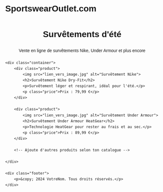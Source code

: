 # SportswearOutlet.com<!DOCTYPE html>
<html lang="fr">
<head>
    <meta charset="UTF-8">
    <meta name="viewport" content="width=device-width, initial-scale=1.0">
    <title>Survêtements d'été | Vente en ligne</title>
    <style>
        body {
            font-family: Arial, sans-serif;
            line-height: 1.6;
            margin: 20px;
        }
        .header {
            text-align: center;
            margin-bottom: 20px;
        }
        .container {
            max-width: 800px;
            margin: 0 auto;
        }
        .product {
            margin-bottom: 30px;
            padding: 20px;
            border: 1px solid #ccc;
            border-radius: 5px;
        }
        .product img {
            max-width: 100%;
            height: auto;
            margin-bottom: 10px;
        }
        .product h2 {
            font-size: 1.4em;
            margin-bottom: 10px;
        }
        .product p {
            font-size: 1.1em;
            margin-bottom: 10px;
        }
        .product .price {
            font-size: 1.2em;
            font-weight: bold;
            color: #007bff;
        }
        .footer {
            text-align: center;
            margin-top: 50px;
            padding: 10px;
            background-color: #f8f9fa;
            border-top: 1px solid #dee2e6;
        }
    </style>
</head>
<body>
    <div class="header">
        <h1>Survêtements d'été</h1>
        <p>Vente en ligne de survêtements Nike, Under Armour et plus encore</p>
    </div>

    <div class="container">
        <div class="product">
            <img src="lien_vers_image.jpg" alt="Survêtement Nike">
            <h2>Survêtement Nike Dry-Fit</h2>
            <p>Survêtement léger et respirant, idéal pour l'été.</p>
            <p class="price">Prix : 79,99 €</p>
        </div>

        <div class="product">
            <img src="lien_vers_image.jpg" alt="Survêtement Under Armour">
            <h2>Survêtement Under Armour HeatGear</h2>
            <p>Technologie HeatGear pour rester au frais et au sec.</p>
            <p class="price">Prix : 89,99 €</p>
        </div>

        <!-- Ajoute d'autres produits selon ton catalogue -->

    </div>

    <div class="footer">
        <p>&copy; 2024 VotreNom. Tous droits réservés.</p>
    </div>
</body>
</html>
